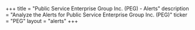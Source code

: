 +++
title = "Public Service Enterprise Group Inc. (PEG) - Alerts"
description = "Analyze the Alerts for Public Service Enterprise Group Inc. (PEG)"
ticker = "PEG"
layout = "alerts"
+++

